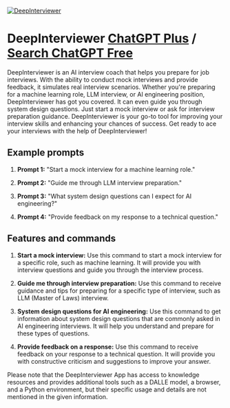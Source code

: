 
[![DeepInterviewer](null)](https://chat.openai.com/g/g-JOsFjwila-deepinterviewer)

# DeepInterviewer [ChatGPT Plus](https://chat.openai.com/g/g-JOsFjwila-deepinterviewer) / [Search ChatGPT Free](https://gptcall.net/index.html#/?search=DeepInterviewer)

DeepInterviewer is an AI interview coach that helps you prepare for job interviews. With the ability to conduct mock interviews and provide feedback, it simulates real interview scenarios. Whether you're preparing for a machine learning role, LLM interview, or AI engineering position, DeepInterviewer has got you covered. It can even guide you through system design questions. Just start a mock interview or ask for interview preparation guidance. DeepInterviewer is your go-to tool for improving your interview skills and enhancing your chances of success. Get ready to ace your interviews with the help of DeepInterviewer!

## Example prompts

1. **Prompt 1:** "Start a mock interview for a machine learning role."

2. **Prompt 2:** "Guide me through LLM interview preparation."

3. **Prompt 3:** "What system design questions can I expect for AI engineering?"

4. **Prompt 4:** "Provide feedback on my response to a technical question."

## Features and commands

1. **Start a mock interview:** Use this command to start a mock interview for a specific role, such as machine learning. It will provide you with interview questions and guide you through the interview process.

2. **Guide me through interview preparation:** Use this command to receive guidance and tips for preparing for a specific type of interview, such as LLM (Master of Laws) interview.

3. **System design questions for AI engineering:** Use this command to get information about system design questions that are commonly asked in AI engineering interviews. It will help you understand and prepare for these types of questions.

4. **Provide feedback on a response:** Use this command to receive feedback on your response to a technical question. It will provide you with constructive criticism and suggestions to improve your answer.

Please note that the DeepInterviewer App has access to knowledge resources and provides additional tools such as a DALLE model, a browser, and a Python environment, but their specific usage and details are not mentioned in the given information.


